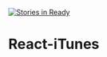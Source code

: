 [![Stories in Ready](https://badge.waffle.io/keitharm/React-iTunes.png?label=ready&title=Ready)](https://waffle.io/keitharm/React-iTunes)
# React-iTunes
